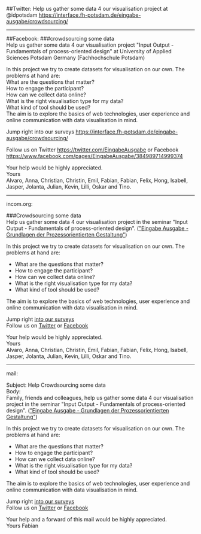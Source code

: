 ##Twitter: 
Help us gather some data 4 our visualisation project at @idpotsdam https://interface.fh-potsdam.de/eingabe-ausgabe/crowdsourcing/  

-------


##Facebook: 
###crowdsourcing some data  
Help us gather some data 4 our visualisation project "Input Output - Fundamentals of process-oriented design" at University of Applied Sciences Potsdam Germany (Fachhochschule Potsdam)  

In this project we try to create datasets for visualisation on our own. The problems at hand are:  
What are the questions that matter?  
How to engage the participant?  
How can we collect data online?  
What is the right visualisation type for my data?  
What kind of tool should be used?  
The aim is to explore the basics of web technologies, user experience and online communication with data visualisation in mind.  

Jump right into our surveys https://interface.fh-potsdam.de/eingabe-ausgabe/crowdsourcing/  

Follow us on Twitter https://twitter.com/EingabeAusgabe or Facebook https://www.facebook.com/pages/EingabeAusgabe/384989714999374

Your help would be highly appreciated.  
Yours  
Alvaro, Anna, Christian, Christin, Emil, Fabian, Fabian, Felix, Hong, Isabell, Jasper, Jolanta, Julian, Kevin, Lilli, Oskar and Tino.


------


incom.org:  

###Crowdsourcing some data  
Help us gather some data 4 our visualisation project in the seminar "Input Output - Fundamentals of process-oriented design". (["Eingabe Ausgabe - Grundlagen der Prozessorientierten Gestaltung"]( https://incom.org/workspace/5478))  

In this project we try to create datasets for visualisation on our own. The problems at hand are:  

- What are the questions that matter?  
- How to engage the participant?  
- How can we collect data online?  
- What is the right visualisation type for my data?  
- What kind of tool should be used?  

The aim is to explore the basics of web technologies, user experience and online communication with data visualisation in mind.  

Jump right [into our surveys](https://interface.fh-potsdam.de/eingabe-ausgabe/crowdsourcing/)  
Follow us on [Twitter](https://twitter.com/EingabeAusgabe) or [Facebook](https://www.facebook.com/pages/EingabeAusgabe/384989714999374)  

Your help would be highly appreciated.  
Yours  
Alvaro, Anna, Christian, Christin, Emil, Fabian, Fabian, Felix, Hong, Isabell, Jasper, Jolanta, Julian, Kevin, Lilli, Oskar and Tino.

------


mail:  

Subject:
Help Crowdsourcing some data   
Body:  
Family, friends and colleagues,
help us gather some data 4 our visualisation project in the seminar "Input Output - Fundamentals of process-oriented design". (["Eingabe Ausgabe - Grundlagen der Prozessorientierten Gestaltung"]( https://incom.org/workspace/5478))  

In this project we try to create datasets for visualisation on our own. The problems at hand are:  

- What are the questions that matter?  
- How to engage the participant?  
- How can we collect data online?  
- What is the right visualisation type for my data?  
- What kind of tool should be used?  

The aim is to explore the basics of web technologies, user experience and online communication with data visualisation in mind.  

Jump right [into our surveys](https://interface.fh-potsdam.de/eingabe-ausgabe/crowdsourcing/)  
Follow us on [Twitter](https://twitter.com/EingabeAusgabe) or [Facebook](https://www.facebook.com/pages/EingabeAusgabe/384989714999374)  

Your help and a forward of this mail would be highly appreciated.  
Yours Fabian
